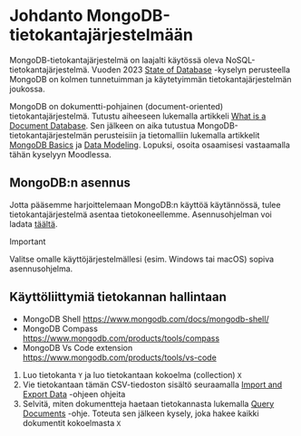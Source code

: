 # Johdanto MongoDB-tietokantajärjestelmään

MongoDB-tietokantajärjestelmä on laajalti käytössä oleva NoSQL-tietokantajärjestelmä. Vuoden 2023 [State of Database](https://stateofdb.com/) -kyselyn perusteella MongoDB on kolmen tunnetuimman ja käytetyimmän tietokantajärjestelmän joukossa.

MongoDB on dokumentti-pohjainen (document-oriented) tietokantajärjestelmä. Tutustu aiheeseen lukemalla artikkeli [What is a Document Database](https://www.mongodb.com/resources/basics/databases/document-databases). Sen jälkeen on aika tutustua MongoDB-tietokantajärjestelmän perusteisiin ja tietomalliin lukemalla artikkelit [MongoDB Basics](https://www.mongodb.com/resources/products/fundamentals/basics) ja [Data Modeling](https://www.mongodb.com/docs/manual/data-modeling/). Lopuksi, osoita osaamisesi vastaamalla tähän kyselyyn Moodlessa. 

## MongoDB:n asennus

Jotta pääsemme harjoittelemaan MongoDB:n käyttöä käytännössä, tulee tietokantajärjestelmä asentaa tietokoneellemme. Asennusohjelman voi ladata [täältä](https://www.mongodb.com/try/download/community).

> [!IMPORTANT]  
> Valitse omalle käyttöjärjestelmällesi (esim. Windows tai macOS) sopiva asennusohjelma.

## Käyttöliittymiä tietokannan hallintaan

- MongoDB Shell https://www.mongodb.com/docs/mongodb-shell/
- MongoDB Compass https://www.mongodb.com/products/tools/compass
- MongoDB Vs Code extension https://www.mongodb.com/products/tools/vs-code

1. Luo tietokanta `Y` ja luo tietokantaan kokoelma (collection) `X`
2. Vie tietokantaan tämän CSV-tiedoston sisältö seuraamalla [Import and Export Data](https://www.mongodb.com/docs/compass/current/import-export/) -ohjeen ohjeita
3. Selvitä, miten dokumentteja haetaan tietokannasta lukemalla [Query Documents](https://www.mongodb.com/docs/manual/tutorial/query-documents/) -ohje. Toteuta sen jälkeen kysely, joka hakee kaikki dokumentit kokoelmasta `X`
